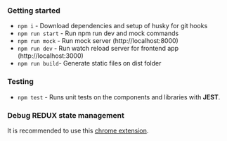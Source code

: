 ### Getting started

-   `npm i` - Download dependencies and setup of husky for git hooks
-   `npm run start` - Run npm run dev and mock commands
-   `npm run mock` - Run mock server (http://localhost:8000)
-   `npm run dev` - Run watch reload server for frontend app (http://localhost:3000)
-   `npm run build`- Generate static files on dist folder

### Testing

-   `npm test` - Runs unit tests on the components and libraries with **JEST**.

### Debug REDUX state management

It is recommended to use this [chrome extension](https://chrome.google.com/webstore/detail/redux-devtools/lmhkpmbekcpmknklioeibfkpmmfibljd?hl=it).
